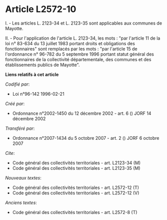 # Article L2572-10

I. - Les articles L. 2123-34 et L. 2123-35 sont applicables aux communes de Mayotte.

II. - Pour l'application de l'article L. 2123-34, les mots : "par l'article 11 de la loi n° 83-634 du 13 juillet 1983 portant
droits et obligations des fonctionnaires" sont remplacés par les mots : "par l'article 15 de l'ordonnance n° 96-782 du 5
septembre 1996 portant statut général des fonctionnaires de la collectivité départementale, des communes et des
établissements publics de Mayotte".

**Liens relatifs à cet article**

_Codifié par_:

  - Loi n°96-142 1996-02-21

_Créé par_:

  - Ordonnance n°2002-1450 du 12 décembre 2002 - art. 6 () JORF 14 décembre 2002

_Transféré par_:

  - Ordonnance n°2007-1434 du 5 octobre 2007 - art. 2 () JORF 6 octobre 2007

_Cite_:

  - Code général des collectivités territoriales - art. L2123-34 (M)
  - Code général des collectivités territoriales - art. L2123-35 (M)

_Nouveaux textes_:

  - Code général des collectivités territoriales - art. L2572-12 (T)
  - Code général des collectivités territoriales - art. L2572-12 (V)

_Anciens textes_:

  - Code général des collectivités territoriales - art. L2572-8 (T)
